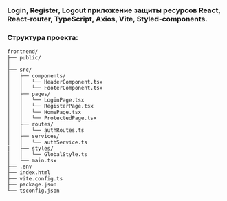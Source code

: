 ### Login, Register, Logout приложение защиты ресурсов React, React-router, TypeScript, Axios, Vite, Styled-components.

### Структура проекта:

```
frontnend/
├── public/
│   
├── src/
│   ├── components/
│   │   └── HeaderComponent.tsx
│   │   └── FooterComponent.tsx
│   ├── pages/
│   │   └── LoginPage.tsx
│   │   └── RegisterPage.tsx
│   │   └── HomePage.tsx
│   │   └── ProtectedPage.tsx
│   ├── routes/
│   │   └── authRoutes.ts
│   ├── services/
│   │   └── authService.ts
|   ├── styles/
│   │   └── GlobalStyle.ts
│   └── main.tsx
├── .env
├── index.html
├── vite.config.ts
├── package.json
└── tsconfig.json
```